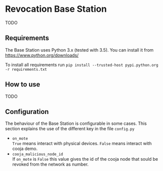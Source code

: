 # Revocation Base Station

TODO

## Requirements
The Base Station uses Python 3.x (tested with 3.5). You can install it from https://www.python.org/downloads/ 

To install all requirements run `pip install --trusted-host pypi.python.org -r requirements.txt`

## How to use

TODO

## Configuration

The behaviour of the Base Station is configurable in some cases. This section explains the use of the different key in the file `config.py`

 - `on_mote`  
 `True` means interact with physical devices. `False` means interact with cooja demo.
 - `cooja_malicious_node_id`  
 If `on_mote` is `False` this value gives the id of the cooja node that sould be revoked from the network as number.
 
